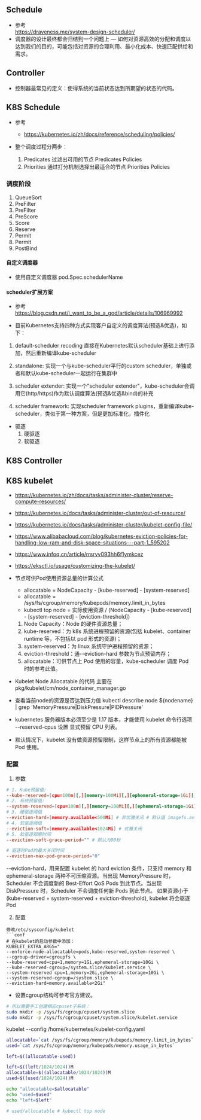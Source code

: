 ## Schedule
- 参考  
https://draveness.me/system-design-scheduler/  
- 调度器的设计最终都会归结到一个问题上 — 如何对资源高效的分配和调度以达到我们的目的，可能包括对资源的合理利用、最小化成本、快速匹配供给和需求。

## Controller
- 控制器最常见的定义：使得系统的当前状态达到所期望的状态的代码。

## K8S Schedule
- 参考
  - https://kubernetes.io/zh/docs/reference/scheduling/policies/

- 整个调度过程分两步：
    1. Predicates 过滤出可用的节点  Predicates Policies
    2. Priorities 通过打分机制选择出最适合的节点  Priorities Policies
### 调度阶段
1. QueueSort
2. PreFilter
3. PreFilter
4. PreScore
5. Score
6. Reserve
7. Permit
8. Permit
9. PostBind

#### 自定义调度器
- 使用自定义调度器
pod.Spec.schedulerName

#### scheduler扩展方案
- 参考 https://blog.csdn.net/i_want_to_be_a_god/article/details/106969992

- 目前Kubernetes支持四种方式实现客户自定义的调度算法(预选&优选)，如下：

1. default-scheduler recoding
直接在Kubernetes默认scheduler基础上进行添加，然后重新编译kube-scheduler

2. standalone: 
实现一个与kube-scheduler平行的custom scheduler，单独或者和默认kube-scheduler一起运行在集群中

3. scheduler extender: 
实现一个"scheduler extender"，kube-scheduler会调用它(http/https)作为默认调度算法(预选&优选&bind)的补充

4. scheduler framework: 
实现scheduler framework plugins，重新编译kube-scheduler，类似于第一种方案，但是更加标准化，插件化

- 驱逐
  1. 硬驱逐
  2. 软驱逐

## K8S Controller

## K8S kubelet
- https://kubernetes.io/zh/docs/tasks/administer-cluster/reserve-compute-resources/
- https://kubernetes.io/docs/tasks/administer-cluster/out-of-resource/
- https://kubernetes.io/docs/tasks/administer-cluster/kubelet-config-file/
- https://www.alibabacloud.com/blog/kubernetes-eviction-policies-for-handling-low-ram-and-disk-space-situations---part-1_595202
- https://www.infoq.cn/article/rrsrvv093hh6f1ymkcez
- https://eksctl.io/usage/customizing-the-kubelet/

- 节点可供Pod使用资源总量的计算公式
  - allocatable = NodeCapacity - [kube-reserved] - [system-reserved]
  - allocatable = /sys/fs/cgroup/memory/kubepods/memory.limit_in_bytes
  - kubectl top node  = 实际使用资源 / (NodeCapacity - [kube-reserved] - [system-reserved] - [eviction-threshold])
  1. Node Capacity：Node 的硬件资源总量；
  2. kube-reserved：为 k8s 系统进程预留的资源(包括 kubelet、container runtime 等，不包括以 pod 形式的资源)；
  3. system-reserved：为 linux 系统守护进程预留的资源；
  4. eviction-threshold：通--eviction-hard 参数为节点预留内存；
  5. allocatable：可供节点上 Pod 使用的容量，kube-scheduler 调度 Pod 时的参考此值。

- Kubelet Node Allocatable 的代码
主要在 pkg/kubelet/cm/node_container_manager.go

- 查看当前node的资源是否达到压力值
kubectl describe node ${nodename} | grep 'MemoryPressure\|DiskPressure\|PIDPressure'

- kubernetes 服务器版本必须至少是 1.17 版本，才能使用 kubelet 命令行选项 --reserved-cpus 设置 显式预留 CPU 列表。

- 默认情况下，kubelet 没有做资源预留限制，这样节点上的所有资源都能被 Pod 使用。

### 配置
1. 参数
```conf
# 1. Kube预留值: 
--kube-reserved=[cpu=100m][,][memory=100Mi][,][ephemeral-storage=1Gi][,][pid=1000]
# 2. 系统预留值: 
--system-reserved=[cpu=100m][,][memory=100Mi][,][ephemeral-storage=1Gi][,][pid=1000]
# 3. 硬驱逐阈值 
--eviction-hard=[memory.available<500Mi] # 非优雅关闭 # 默认值 imagefs.available<15%,memory.available<100Mi,nodefs.available<10%,nodefs.inodesFree<5%
# 4. 软驱逐阈值 
--eviction-soft=[memory.available<1024Mi] # 优雅关闭
# 5. 软驱逐观察时间 
--eviction-soft-grace-period="" # 默认为90秒

# 驱逐时Pod的最大关闭时间
--eviction-max-pod-grace-period="0"
```
--eviction-hard，用来配置 kubelet 的 hard eviction 条件，只支持 memory 和 ephemeral-storage 两种不可压缩资源。当出现 MemoryPressure 时，Scheduler 不会调度新的 Best-Effort QoS Pods 到此节点。当出现 DiskPressure 时，Scheduler 不会调度任何新 Pods 到此节点。
如果资源小于(kube-reserved + system-reserved + eviction-threshold), kubelet 将会驱逐Pod

2. 配置
```
修改/etc/sysconfig/kubelet
```conf
# 在kubelet的启动参数中添加：
KUBELET_EXTRA_ARGS="
--enforce-node-allocatable=pods,kube-reserved,system-reserved \
--cgroup-driver=cgroupfs \
--kube-reserved=cpu=1,memory=1Gi,ephemeral-storage=10Gi \
--kube-reserved-cgroup=/system.slice/kubelet.service \
--system-reserved cpu=1,memory=2Gi,ephemeral-storage=10Gi \
--system-reserved-cgroup=/system.slice \
--eviction-hard=memory.available<2Gi"

```
- 设置cgroup结构可参考官方建议。
```bash
# 所以需要手工创建相应cpuset子系统：
sudo mkdir -p /sys/fs/cgroup/cpuset/system.slice
sudo mkdir -p /sys/fs/cgroup/cpuset/system.slice/kubelet.service
```
kubelet --config /home/kubernetes/kubelet-config.yaml


```bash
allocatable=`cat /sys/fs/cgroup/memory/kubepods/memory.limit_in_bytes`
used=`cat /sys/fs/cgroup/memory/kubepods/memory.usage_in_bytes`

left=$((allocatable-used))

left=$((left/1024/1024))M
allocatable=$((allocatable/1024/1024))M
used=$((used/1024/1024))M

echo "allocatable=$allocatable"
echo "used=$used"
echo "left=$left"

# used/allocatable # kubectl top node
```